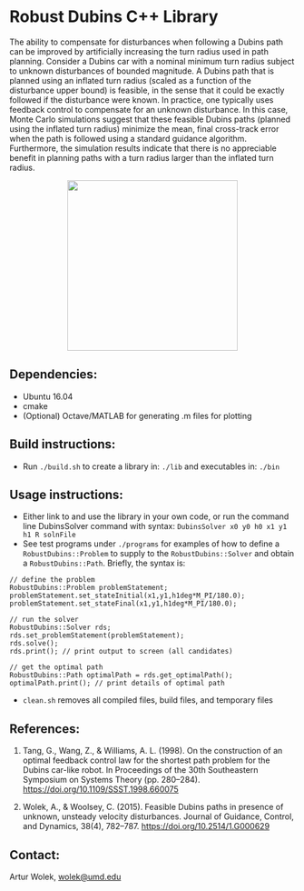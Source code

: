 # Robust Dubins C++ Library

The ability to compensate for disturbances when following a Dubins path can be improved by artificially increasing the turn radius used in path planning. Consider a Dubins car with a nominal minimum turn radius subject to unknown disturbances of bounded magnitude. A Dubins path that is planned using an inflated turn radius (scaled as a function of the disturbance upper bound) is feasible, in the sense that it could be exactly followed if the disturbance were known. In practice, one typically uses feedback control to compensate for an unknown disturbance. In this case, Monte Carlo simulations suggest  that these feasible Dubins paths (planned using the inflated turn radius) minimize the mean, final cross-track error when the path is followed using a standard guidance algorithm. Furthermore, the simulation results indicate that there is no appreciable benefit in planning paths with a turn radius larger than the inflated turn radius.


<p align="center"> 
<img src="http://arturwolek.com/img/RobustDubins.png" width="300">
</p>

## Dependencies:
- Ubuntu 16.04
- cmake
- (Optional) Octave/MATLAB
  for generating .m files for plotting

## Build instructions:
- Run `./build.sh` to create a library in: `./lib` and executables in: `./bin`

## Usage instructions:
- Either link to and use the library in your own code, or run the command line DubinsSolver command with syntax:
`DubinsSolver x0 y0 h0 x1 y1 h1 R solnFile`
- See test programs under `./programs` for examples of how to define a `RobustDubins::Problem` to supply to the `RobustDubins::Solver` and obtain a `RobustDubins::Path`. Briefly, the syntax is:
```
// define the problem
RobustDubins::Problem problemStatement;
problemStatement.set_stateInitial(x1,y1,h1deg*M_PI/180.0);	
problemStatement.set_stateFinal(x1,y1,h1deg*M_PI/180.0);	

// run the solver
RobustDubins::Solver rds; 
rds.set_problemStatement(problemStatement);
rds.solve();
rds.print(); // print output to screen (all candidates)

// get the optimal path 
RobustDubins::Path optimalPath = rds.get_optimalPath();
optimalPath.print(); // print details of optimal path
```
- `clean.sh` removes all compiled files, build files, and temporary files 

## References:

1. Tang, G., Wang, Z., & Williams, A. L. (1998). On the construction of an optimal feedback control law for the shortest path problem for the Dubins car-like robot. In Proceedings of the 30th Southeastern Symposium on Systems Theory (pp. 280–284). 
https://doi.org/10.1109/SSST.1998.660075

2. Wolek, A., & Woolsey, C. (2015). Feasible Dubins paths in presence of unknown, unsteady velocity disturbances. Journal of Guidance, Control, and Dynamics, 38(4), 782–787. 
https://doi.org/10.2514/1.G000629

## Contact:
Artur Wolek, wolek@umd.edu
